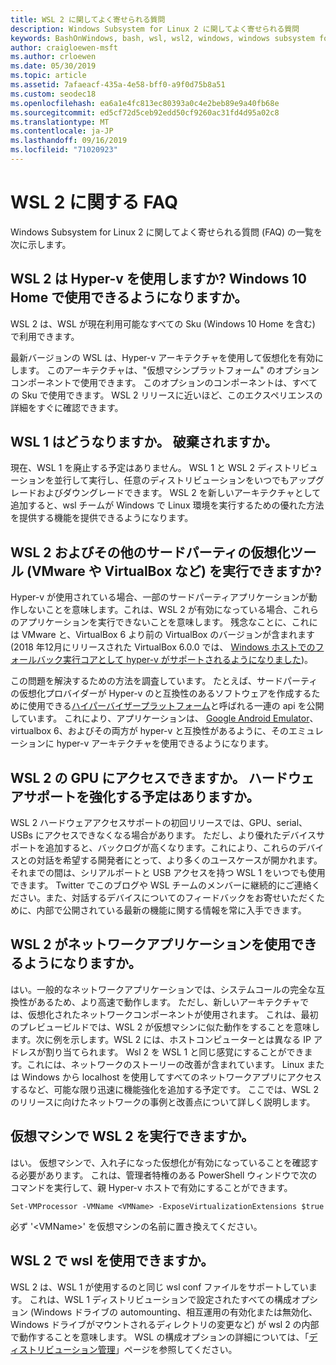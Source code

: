 ```yaml
---
title: WSL 2 に関してよく寄せられる質問
description: Windows Subsystem for Linux 2 に関してよく寄せられる質問
keywords: BashOnWindows, bash, wsl, wsl2, windows, windows subsystem for linux, windowssubsystem, ubuntu, debian, suse, windows 10, インストール
author: craigloewen-msft
ms.author: crloewen
ms.date: 05/30/2019
ms.topic: article
ms.assetid: 7afaeacf-435a-4e58-bff0-a9f0d75b8a51
ms.custom: seodec18
ms.openlocfilehash: ea6a1e4fc813ec80393a0c4e2beb89e9a40fb68e
ms.sourcegitcommit: ed5cf72d5ceb92edd50cf9260ac31fd4d95a02c8
ms.translationtype: MT
ms.contentlocale: ja-JP
ms.lasthandoff: 09/16/2019
ms.locfileid: "71020923"
---
```

# <a name="wsl-2-faq"></a>WSL 2 に関する FAQ

Windows Subsystem for Linux 2 に関してよく寄せられる質問 (FAQ) の一覧を次に示します。

## <a name="does-wsl-2-use-hyper-v-will-it-be-available-on-windows-10-home"></a>WSL 2 は Hyper-v を使用しますか? Windows 10 Home で使用できるようになりますか。

WSL 2 は、WSL が現在利用可能なすべての Sku (Windows 10 Home を含む) で利用できます。

最新バージョンの WSL は、Hyper-v アーキテクチャを使用して仮想化を有効にします。 このアーキテクチャは、"仮想マシンプラットフォーム" のオプションコンポーネントで使用できます。 このオプションのコンポーネントは、すべての Sku で使用できます。 WSL 2 リリースに近いほど、このエクスペリエンスの詳細をすぐに確認できます。

## <a name="what-will-happen-to-wsl-1-will-it-be-abandoned"></a>WSL 1 はどうなりますか。 破棄されますか。

現在、WSL 1 を廃止する予定はありません。 WSL 1 と WSL 2 ディストリビューションを並行して実行し、任意のディストリビューションをいつでもアップグレードおよびダウングレードできます。 WSL 2 を新しいアーキテクチャとして追加すると、wsl チームが Windows で Linux 環境を実行するための優れた方法を提供する機能を提供できるようになります。

## <a name="will-i-be-able-to-run-wsl-2-and-other-3rd-party-virtualization-tools-such-as-vmware-or-virtualbox"></a>WSL 2 およびその他のサードパーティの仮想化ツール (VMware や VirtualBox など) を実行できますか?

Hyper-v が使用されている場合、一部のサードパーティアプリケーションが動作しないことを意味します。これは、WSL 2 が有効になっている場合、これらのアプリケーションを実行できないことを意味します。 残念なことに、これには VMware と、VirtualBox 6 より前の VirtualBox のバージョンが含まれます (2018 年12月にリリースされた VirtualBox 6.0.0 では、 [Windows ホストでのフォールバック実行コアとして hyper-v がサポートされるようになりました][1])。

この問題を解決するための方法を調査しています。 たとえば、サードパーティの仮想化プロバイダーが Hyper-v のと互換性のあるソフトウェアを作成するために使用できる[ハイパーバイザープラットフォーム][2]と呼ばれる一連の api を公開しています。 これにより、アプリケーションは、 [Google Android Emulator][3]、virtualbox 6、およびその両方が hyper-v と互換性があるように、そのエミュレーションに hyper-v アーキテクチャを使用できるようになります。

## <a name="can-i-access-the-gpu-in-wsl-2-are-there-plans-to-increase-hardware-support"></a>WSL 2 の GPU にアクセスできますか。 ハードウェアサポートを強化する予定はありますか。

WSL 2 ハードウェアアクセスサポートの初回リリースでは、GPU、serial、USBs にアクセスできなくなる場合があります。 ただし、より優れたデバイスサポートを追加すると、バックログが高くなります。これにより、これらのデバイスとの対話を希望する開発者にとって、より多くのユースケースが開かれます。 それまでの間は、シリアルポートと USB アクセスを持つ WSL 1 をいつでも使用できます。 Twitter でこのブログや WSL チームのメンバーに継続的にご連絡ください。また、対話するデバイスについてのフィードバックをお寄せいただくために、内部で公開されている最新の機能に関する情報を常に入手できます。

## <a name="will-wsl-2-be-able-to-use-networking-applications"></a>WSL 2 がネットワークアプリケーションを使用できるようになりますか。

はい。一般的なネットワークアプリケーションでは、システムコールの完全な互換性があるため、より高速で動作します。 ただし、新しいアーキテクチャでは、仮想化されたネットワークコンポーネントが使用されます。 これは、最初のプレビュービルドでは、WSL 2 が仮想マシンに似た動作をすることを意味します。次に例を示します。WSL 2 には、ホストコンピューターとは異なる IP アドレスが割り当てられます。 Wsl 2 を WSL 1 と同じ感覚にすることができます。これには、ネットワークのストーリーの改善が含まれています。 Linux または Windows から localhost を使用してすべてのネットワークアプリにアクセスするなど、可能な限り迅速に機能強化を追加する予定です。 ここでは、WSL 2 のリリースに向けたネットワークの事例と改善点について詳しく説明します。

## <a name="can-i-run-wsl-2-in-a-virtual-machine"></a>仮想マシンで WSL 2 を実行できますか。

はい。 仮想マシンで、入れ子になった仮想化が有効になっていることを確認する必要があります。 これは、管理者特権のある PowerShell ウィンドウで次のコマンドを実行して、親 Hyper-v ホストで有効にすることができます。

`Set-VMProcessor -VMName <VMName> -ExposeVirtualizationExtensions $true`

必ず '&lt;VMName&gt;' を仮想マシンの名前に置き換えてください。

## <a name="can-i-use-wslconf-in-wsl-2"></a>WSL 2 で wsl を使用できますか。

WSL 2 は、WSL 1 が使用するのと同じ wsl conf ファイルをサポートしています。 これは、WSL 1 ディストリビューションで設定されたすべての構成オプション (Windows ドライブの automounting、相互運用の有効化または無効化、Windows ドライブがマウントされるディレクトリの変更など) が wsl 2 の内部で動作することを意味します。 WSL の構成オプションの詳細については、「[ディストリビューション管理](./wsl-config.md)」ページを参照してください。 

 [1]: https://www.virtualbox.org/wiki/Changelog-6.0
 [2]: https://docs.microsoft.com/en-us/virtualization/api/
 [3]: https://devblogs.microsoft.com/visualstudio/hyper-v-android-emulator-support/
